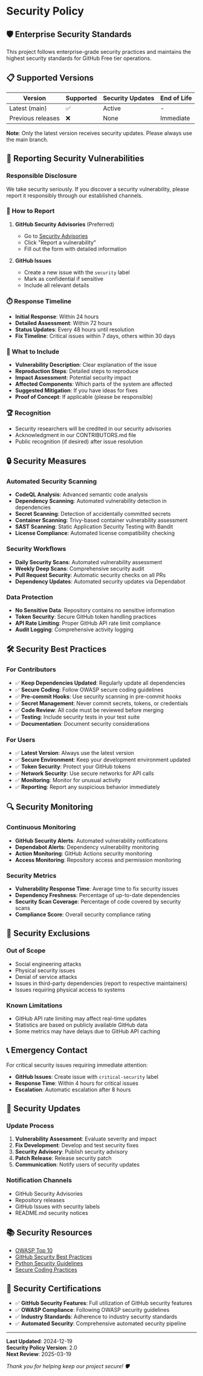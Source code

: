 # Security Policy

## 🛡️ Enterprise Security Standards

This project follows enterprise-grade security practices and maintains the highest security standards for GitHub Free tier operations.

## 📋 Supported Versions

| Version | Supported | Security Updates | End of Life |
|---------|-----------|------------------|-------------|
| Latest (main) | ✅ | Active | - |
| Previous releases | ❌ | None | Immediate |

**Note**: Only the latest version receives security updates. Please always use the main branch.

## 🚨 Reporting Security Vulnerabilities

### Responsible Disclosure

We take security seriously. If you discover a security vulnerability, please report it responsibly through our established channels.

### 📧 How to Report

1. **GitHub Security Advisories** (Preferred)
   - Go to [Security Advisories](https://github.com/uldyssian-sh/github-stats/security/advisories)
   - Click "Report a vulnerability"
   - Fill out the form with detailed information

2. **GitHub Issues**
   - Create a new issue with the `security` label
   - Mark as confidential if sensitive
   - Include all relevant details

### ⏱️ Response Timeline

- **Initial Response**: Within 24 hours
- **Detailed Assessment**: Within 72 hours
- **Status Updates**: Every 48 hours until resolution
- **Fix Timeline**: Critical issues within 7 days, others within 30 days

### 📝 What to Include

- **Vulnerability Description**: Clear explanation of the issue
- **Reproduction Steps**: Detailed steps to reproduce
- **Impact Assessment**: Potential security impact
- **Affected Components**: Which parts of the system are affected
- **Suggested Mitigation**: If you have ideas for fixes
- **Proof of Concept**: If applicable (please be responsible)

### 🏆 Recognition

- Security researchers will be credited in our security advisories
- Acknowledgment in our CONTRIBUTORS.md file
- Public recognition (if desired) after issue resolution

## 🔒 Security Measures

### Automated Security Scanning

- **CodeQL Analysis**: Advanced semantic code analysis
- **Dependency Scanning**: Automated vulnerability detection in dependencies
- **Secret Scanning**: Detection of accidentally committed secrets
- **Container Scanning**: Trivy-based container vulnerability assessment
- **SAST Scanning**: Static Application Security Testing with Bandit
- **License Compliance**: Automated license compatibility checking

### Security Workflows

- **Daily Security Scans**: Automated vulnerability assessment
- **Weekly Deep Scans**: Comprehensive security audit
- **Pull Request Security**: Automatic security checks on all PRs
- **Dependency Updates**: Automated security updates via Dependabot

### Data Protection

- **No Sensitive Data**: Repository contains no sensitive information
- **Token Security**: Secure GitHub token handling practices
- **API Rate Limiting**: Proper GitHub API rate limit compliance
- **Audit Logging**: Comprehensive activity logging

## 🛠️ Security Best Practices

### For Contributors

- ✅ **Keep Dependencies Updated**: Regularly update all dependencies
- ✅ **Secure Coding**: Follow OWASP secure coding guidelines
- ✅ **Pre-commit Hooks**: Use security scanning in pre-commit hooks
- ✅ **Secret Management**: Never commit secrets, tokens, or credentials
- ✅ **Code Review**: All code must be reviewed before merging
- ✅ **Testing**: Include security tests in your test suite
- ✅ **Documentation**: Document security considerations

### For Users

- ✅ **Latest Version**: Always use the latest version
- ✅ **Secure Environment**: Keep your development environment updated
- ✅ **Token Security**: Protect your GitHub tokens
- ✅ **Network Security**: Use secure networks for API calls
- ✅ **Monitoring**: Monitor for unusual activity
- ✅ **Reporting**: Report any suspicious behavior immediately

## 🔍 Security Monitoring

### Continuous Monitoring

- **GitHub Security Alerts**: Automated vulnerability notifications
- **Dependabot Alerts**: Dependency vulnerability monitoring
- **Action Monitoring**: GitHub Actions security monitoring
- **Access Monitoring**: Repository access and permission monitoring

### Security Metrics

- **Vulnerability Response Time**: Average time to fix security issues
- **Dependency Freshness**: Percentage of up-to-date dependencies
- **Security Scan Coverage**: Percentage of code covered by security scans
- **Compliance Score**: Overall security compliance rating

## 🚫 Security Exclusions

### Out of Scope

- Social engineering attacks
- Physical security issues
- Denial of service attacks
- Issues in third-party dependencies (report to respective maintainers)
- Issues requiring physical access to systems

### Known Limitations

- GitHub API rate limiting may affect real-time updates
- Statistics are based on publicly available GitHub data
- Some metrics may have delays due to GitHub API caching

## 📞 Emergency Contact

For critical security issues requiring immediate attention:

- **GitHub Issues**: Create issue with `critical-security` label
- **Response Time**: Within 4 hours for critical issues
- **Escalation**: Automatic escalation after 8 hours

## 🔄 Security Updates

### Update Process

1. **Vulnerability Assessment**: Evaluate severity and impact
2. **Fix Development**: Develop and test security fixes
3. **Security Advisory**: Publish security advisory
4. **Patch Release**: Release security patch
5. **Communication**: Notify users of security updates

### Notification Channels

- GitHub Security Advisories
- Repository releases
- GitHub Issues with security labels
- README.md security notices

## 📚 Security Resources

- [OWASP Top 10](https://owasp.org/www-project-top-ten/)
- [GitHub Security Best Practices](https://docs.github.com/en/code-security)
- [Python Security Guidelines](https://python-security.readthedocs.io/)
- [Secure Coding Practices](https://owasp.org/www-project-secure-coding-practices-quick-reference-guide/)

## 🏅 Security Certifications

- ✅ **GitHub Security Features**: Full utilization of GitHub security features
- ✅ **OWASP Compliance**: Following OWASP security guidelines
- ✅ **Industry Standards**: Adherence to industry security standards
- ✅ **Automated Security**: Comprehensive automated security pipeline

---

**Last Updated**: 2024-12-19  
**Security Policy Version**: 2.0  
**Next Review**: 2025-03-19

*Thank you for helping keep our project secure! 🛡️*
